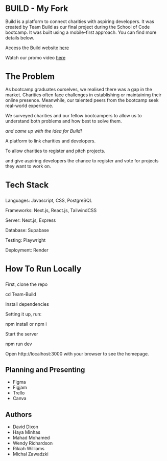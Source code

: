 <h1 style="font-style: bold; font-size: 25px;">BUILD - My Fork</h1>

Build is a platform to connect charities with aspiring developers.
It was created by Team Build as our final project during the School of Code bootcamp. It was built using a mobile-first approach. You can find more details below.

Access the Build website [here](https://team-build.vercel.app/)

Watch our promo video [here](https://youtu.be/D6PnhbW4lXc?si=7-F_BXrcjy8OiQzd)

<h1 style="font-style: bold; font-size: 25px;">The Problem</h1>
As bootcamp graduates ourselves, we realised there was a gap in the market. Charities often face challenges in establishing or maintaining their online presence. Meanwhile, our talented peers from the bootcamp seek real-world experience.

We surveyed charities and our fellow bootcampers to allow us to understand both problems and how best to solve them.

*and came up with the idea for Build!*

A platform to link charities and developers.

To allow charities to register and pitch projects.
 
and give aspiring developers the chance to register and vote for projects they want to work on.

<h3 style="font-style: bold; font-size: 25px;">Tech Stack</h3>
Languages: Javascript, CSS, PostgreSQL

Frameworks: Next.js, React.js, TailwindCSS

Server: Next.js, Express

Database: Supabase

Testing: Playwright

Deployment: Render

<h3 style="font-style: bold; font-size: 25px;">How To Run Locally</h3>
First, clone the repo

 cd Team-Build

Install dependencies

Setting it up, run:

  npm install or npm i

Start the server

npm run dev

Open http://localhost:3000 with your browser to see the homepage.

## Planning and Presenting

- Figma
- Figjam
- Trello
- Canva

## Authors

- David Dixon
- Haya Minhas
- Mahad Mohamed
- Wendy Richardson
- Rikiah Williams
- Michal Zawadzki
